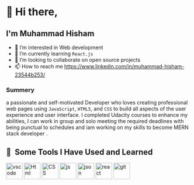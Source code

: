 # 👋 Hi there,
  ## I'm Muhammad Hisham
- 👀 I’m interested in Web development
- 🌱 I’m currently learning `React.js`
- 💞️ I’m looking to collaborate on open source projects
- 📫 How to reach me https://www.linkedin.com/in/muhammad-hisham-23544b253/

### Summery
a passionate and self-motivated Developer who loves creating professional web pages using `JavaScript`, `HTML5`, and `CSS`  to build all aspects of the user experience and user interface.
I completed Udacity courses to enhance my abilities, I can work in group and solo meeting the required deadlines with being punctual to schedules and iam working on my skills to become MERN stack developer .

<h2> 🚀 &nbsp;Some Tools I Have Used and Learned</h2>
<p align="left">
<img src="https://cdn.jsdelivr.net/gh/devicons/devicon/icons/vscode/vscode-original.svg" alt="vscode" width="45" height="45"/>
<img src="https://iconscout.com/icons/html5" alt="Html" width="45" height="45"/>
<img src="https://icons8.com/icon/21278/css3" alt="CSS" width="45" height="45"/>
<img src="https://icons8.com/icon/108784/javascript" alt="js" width="45" height="45"/>
<img src="https://icons8.com/icon/114474/json" alt="json" width="45" height="45"/>
<img src="https://icons8.com/icon/wPohyHO_qO1a/react" alt="react" width="45" height="45"/>
<img src="https://icons8.com/icon/20906/git" alt="git" width="45" height="45"/>
</p>
<!---
mohamedhesham221/mohamedhesham221 is a ✨ special ✨ repository because its `README.md` (this file) appears on your GitHub profile.
You can click the Preview link to take a look at your changes.
--->
